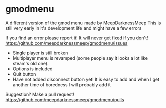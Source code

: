 gmodmenu
========

A different version of the gmod menu made by MeepDarknessMeep
This is still very early in it's development life and might have a few errors

If you find an error please report it! It will never get fixed if you don't!
https://github.com/meepdarknessmeep/gmodmenu/issues


- Single player is still broken
- Multiplayer menu is revamped (some people say it looks a lot like steam's old one).
- Options is included
- Quit button
- Have not added disconnect button yet! It is easy to add and when I get another time of boredness I will probably add it
	
Suggestion? Make a pull request!
https://github.com/meepdarknessmeep/gmodmenu/pulls